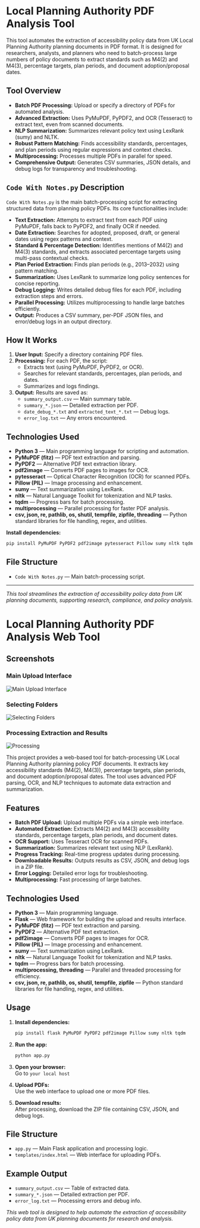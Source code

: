# Local Planning Authority PDF Analysis Tool

This tool automates the extraction of accessibility policy data from UK Local Planning Authority planning documents in PDF format. It is designed for researchers, analysts, and planners who need to batch-process large numbers of policy documents to extract standards such as M4(2) and M4(3), percentage targets, plan periods, and document adoption/proposal dates.

## Tool Overview

- **Batch PDF Processing:** Upload or specify a directory of PDFs for automated analysis.
- **Advanced Extraction:** Uses PyMuPDF, PyPDF2, and OCR (Tesseract) to extract text, even from scanned documents.
- **NLP Summarization:** Summarizes relevant policy text using LexRank (sumy) and NLTK.
- **Robust Pattern Matching:** Finds accessibility standards, percentages, and plan periods using regular expressions and context checks.
- **Multiprocessing:** Processes multiple PDFs in parallel for speed.
- **Comprehensive Output:** Generates CSV summaries, JSON details, and debug logs for transparency and troubleshooting.

## `Code With Notes.py` Description

`Code With Notes.py` is the main batch-processing script for extracting structured data from planning policy PDFs. Its core functionalities include:

- **Text Extraction:** Attempts to extract text from each PDF using PyMuPDF, falls back to PyPDF2, and finally OCR if needed.
- **Date Extraction:** Searches for adopted, proposed, draft, or general dates using regex patterns and context.
- **Standard & Percentage Detection:** Identifies mentions of M4(2) and M4(3) standards, and extracts associated percentage targets using multi-pass contextual checks.
- **Plan Period Extraction:** Finds plan periods (e.g., 2013–2032) using pattern matching.
- **Summarization:** Uses LexRank to summarize long policy sentences for concise reporting.
- **Debug Logging:** Writes detailed debug files for each PDF, including extraction steps and errors.
- **Parallel Processing:** Utilizes multiprocessing to handle large batches efficiently.
- **Output:** Produces a CSV summary, per-PDF JSON files, and error/debug logs in an output directory.

## How It Works

1. **User Input:** Specify a directory containing PDF files.
2. **Processing:** For each PDF, the script:
   - Extracts text (using PyMuPDF, PyPDF2, or OCR).
   - Searches for relevant standards, percentages, plan periods, and dates.
   - Summarizes and logs findings.
3. **Output:** Results are saved as:
   - `summary_output.csv` — Main summary table.
   - `summary_*.json` — Detailed extraction per PDF.
   - `date_debug_*.txt` and `extracted_text_*.txt` — Debug logs.
   - `error_log.txt` — Any errors encountered.
  
## Technologies Used

- **Python 3** — Main programming language for scripting and automation.
- **PyMuPDF (fitz)** — PDF text extraction and parsing.
- **PyPDF2** — Alternative PDF text extraction library.
- **pdf2image** — Converts PDF pages to images for OCR.
- **pytesseract** — Optical Character Recognition (OCR) for scanned PDFs.
- **Pillow (PIL)** — Image processing and enhancement.
- **sumy** — Text summarization using LexRank.
- **nltk** — Natural Language Toolkit for tokenization and NLP tasks.
- **tqdm** — Progress bars for batch processing.
- **multiprocessing** — Parallel processing for faster PDF analysis.
- **csv, json, re, pathlib, os, shutil, tempfile, zipfile, threading** — Python standard libraries for file handling, regex, and utilities.

**Install dependencies:**

```bash
pip install PyMuPDF PyPDF2 pdf2image pytesseract Pillow sumy nltk tqdm multiprocessing-logging
```

## File Structure

- `Code With Notes.py` — Main batch-processing script.

---

*This tool streamlines the extraction of accessibility policy data from UK planning documents, supporting research, compliance, and policy analysis.*

# Local Planning Authority PDF Analysis Web Tool

## Screenshots

### Main Upload Interface
![Main Upload Interface](Screenshot1.png)

### Selecting Folders
![Selecting Folders](Screenshot2.png)

### Processing Extraction and Results
![Processing](Screenshot3.png)

This project provides a web-based tool for batch-processing UK Local Planning Authority planning policy PDF documents. It extracts key accessibility standards (M4(2), M4(3)), percentage targets, plan periods, and document adoption/proposal dates. The tool uses advanced PDF parsing, OCR, and NLP techniques to automate data extraction and summarization.

## Features

- **Batch PDF Upload:** Upload multiple PDFs via a simple web interface.
- **Automated Extraction:** Extracts M4(2) and M4(3) accessibility standards, percentage targets, plan periods, and document dates.
- **OCR Support:** Uses Tesseract OCR for scanned PDFs.
- **Summarization:** Summarizes relevant text using NLP (LexRank).
- **Progress Tracking:** Real-time progress updates during processing.
- **Downloadable Results:** Outputs results as CSV, JSON, and debug logs in a ZIP file.
- **Error Logging:** Detailed error logs for troubleshooting.
- **Multiprocessing:** Fast processing of large batches.

## Technologies Used

- **Python 3** — Main programming language.
- **Flask** — Web framework for building the upload and results interface.
- **PyMuPDF (fitz)** — PDF text extraction and parsing.
- **PyPDF2** — Alternative PDF text extraction.
- **pdf2image** — Converts PDF pages to images for OCR.
- **Pillow (PIL)** — Image processing and enhancement.
- **sumy** — Text summarization using LexRank.
- **nltk** — Natural Language Toolkit for tokenization and NLP tasks.
- **tqdm** — Progress bars for batch processing.
- **multiprocessing, threading** — Parallel and threaded processing for efficiency.
- **csv, json, re, pathlib, os, shutil, tempfile, zipfile** — Python standard libraries for file handling, regex, and utilities.

## Usage

1. **Install dependencies:**
   ```bash
   pip install flask PyMuPDF PyPDF2 pdf2image Pillow sumy nltk tqdm
   ```

2. **Run the app:**
   ```bash
   python app.py
   ```

3. **Open your browser:**  
   Go to `your local host`

4. **Upload PDFs:**  
   Use the web interface to upload one or more PDF files.

5. **Download results:**  
   After processing, download the ZIP file containing CSV, JSON, and debug logs.


## File Structure

- `app.py` — Main Flask application and processing logic.
- `templates/index.html` — Web interface for uploading PDFs.


## Example Output

- `summary_output.csv` — Table of extracted data.
- `summary_*.json` — Detailed extraction per PDF.
- `error_log.txt` — Processing errors and debug info.

*This web tool is designed to help automate the extraction of accessibility policy data from UK planning documents for research and analysis.*
